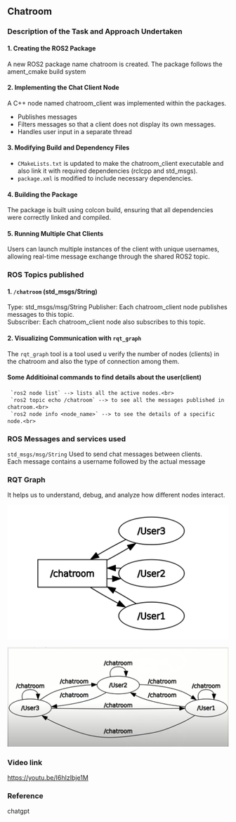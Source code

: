 ## Chatroom
### Description of the Task and Approach Undertaken

#### 1. Creating the ROS2 Package
A new ROS2 package name chatroom is created. The package follows the ament_cmake build system

#### 2. Implementing the Chat Client Node
A C++ node named chatroom_client was implemented within the packages.
* Publishes messages<br>
* Filters messages so that a client does not display its own messages.<br>
* Handles user input in a separate thread<br>
#### 3. Modifying Build and Dependency Files
* `CMakeLists.txt` is updated to make the chatroom_client executable and also link it with required dependencies (rclcpp and std_msgs).<br>
* `package.xml` is modified to include necessary dependencies.<br>
#### 4. Building the Package
The package is built using colcon build, ensuring that all dependencies were correctly linked and compiled.

#### 5. Running Multiple Chat Clients
Users can launch multiple instances of the client with unique usernames, allowing real-time message exchange through the shared ROS2 topic.


### ROS Topics published 
#### 1. `/chatroom` (std_msgs/String)
Type: std_msgs/msg/String
Publisher: Each chatroom_client node publishes messages to this topic.<br>
Subscriber: Each chatroom_client node also subscribes to this topic.<br>
#### 2. Visualizing Communication with `rqt_graph`
The `rqt_graph` tool is a tool used u verify the number of nodes (clients) in the chatroom and also the type of connection among them.
#### Some Additioinal commands to find details about the user(client)
     `ros2 node list` --> lists all the active nodes.<br>
     `ros2 topic echo /chatroom` --> to see all the messages published in chatroom.<br>
     `ros2 node info <node_name>` --> to see the details of a specific node.<br>

### ROS Messages and services used

`std_msgs/msg/String`
Used to send chat messages between clients.<br>
Each message contains a username followed by the actual message<br> 

### RQT Graph
It helps us to understand, debug, and analyze how different nodes interact.<br>

![ROS2 Chatroom rqt_graph](https://github.com/MRM-AIA-TP2-2026/MRM_Anirudhha_U/blob/b2e69a56bbb79cb72943904e062cfcde6767fa17/ROS_tasks/Chatroom/RQT%20Graph.png)

![ROS2 Chatroom rqt_graph](https://github.com/MRM-AIA-TP2-2026/MRM_Anirudhha_U/blob/68ab6c67dd2127d48824b3644f20216df4d1bb73/ROS_tasks/Chatroom/RQT%20Graph1%20.png)

### Video link
https://youtu.be/I6hIzIbje1M

### Reference 
chatgpt 

    


